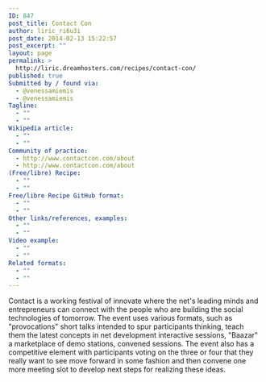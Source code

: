 ```yaml
---
ID: 847
post_title: Contact Con
author: liric_ri6u3i
post_date: 2014-02-13 15:22:57
post_excerpt: ""
layout: page
permalink: >
  http://liric.dreamhosters.com/recipes/contact-con/
published: true
Submitted by / found via:
  - @venessamiemis
  - @venessamiemis
Tagline:
  - ""
  - ""
Wikipedia article:
  - ""
  - ""
Community of practice:
  - http://www.contactcon.com/about
  - http://www.contactcon.com/about
(Free/libre) Recipe:
  - ""
  - ""
Free/libre Recipe GitHub format:
  - ""
  - ""
Other links/references, examples:
  - ""
  - ""
Video example:
  - ""
  - ""
Related formats:
  - ""
  - ""
---
```

Contact is a working festival of innovate where the net's leading minds and entrepreneurs can connect with the people who are building the social technologies of tomorrow. The event uses various formats, such as "provocations" short talks intended to spur participants thinking, teach them the latest concepts in net development interactive sessions,  "Baazar" a marketplace of demo stations, convened sessions. The event also has a competitive element with participants voting on the three or four that they really want to see move forward in some fashion and then convene one more meeting slot to develop next steps for realizing these ideas.
